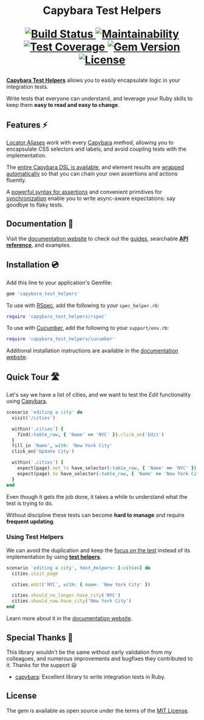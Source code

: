 [docs]: https://capybara-test-helpers.netlify.app/
[guide]: https://capybara-test-helpers.netlify.app/guide/
[api]: https://capybara-test-helpers.netlify.app/api/
[design patterns]: https://capybara-test-helpers.netlify.app/guide/advanced/design-patterns
[installation]: https://capybara-test-helpers.netlify.app/installation
[capybara]: https://github.com/teamcapybara/capybara
[cucumber]: https://github.com/cucumber/cucumber-ruby
[current context]: https://capybara-test-helpers.netlify.app/guide/essentials/current-context
[rspec]: https://github.com/rspec/rspec
[aliases]: https://capybara-test-helpers.netlify.app/guide/essentials/aliases
[assertions]: https://capybara-test-helpers.netlify.app/guide/essentials/assertions
[synchronization]: https://capybara-test-helpers.netlify.app/guide/advanced/synchronization

<h1 align="center">
  Capybara Test Helpers
  <p align="center">
    <a href="https://github.com/ElMassimo/capybara_test_helpers/actions">
      <img alt="Build Status" src="https://github.com/ElMassimo/capybara_test_helpers/workflows/build/badge.svg"/>
    </a>
    <a href="https://codeclimate.com/github/ElMassimo/capybara_test_helpers">
      <img alt="Maintainability" src="https://codeclimate.com/github/ElMassimo/capybara_test_helpers/badges/gpa.svg"/>
    </a>
    <a href="https://codeclimate.com/github/ElMassimo/capybara_test_helpers">
      <img alt="Test Coverage" src="https://codeclimate.com/github/ElMassimo/capybara_test_helpers/badges/coverage.svg"/>
    </a>
    <a href="https://rubygems.org/gems/capybara_test_helpers">
      <img alt="Gem Version" src="https://img.shields.io/gem/v/capybara_test_helpers.svg?colorB=e9573f"/>
    </a>
    <a href="https://github.com/ElMassimo/capybara_test_helpers/blob/master/LICENSE.txt">
      <img alt="License" src="https://img.shields.io/badge/license-MIT-428F7E.svg"/>
    </a>
  </p>
</h1>

[__Capybara Test Helpers__](https://github.com/ElMassimo/capybara_test_helpers) allows you to easily encapsulate logic in your integration tests.

Write tests that everyone can understand, and leverage your Ruby skills to keep them __easy to read and easy to change__.

## Features ⚡️

[Locator Aliases][aliases] work with every [Capybara] method, allowing you to encapsulate CSS selectors and labels, and avoid coupling tests with the implementation.

The [entire Capybara DSL is available][api], and element results are [wrapped automatically][current context] so that you can chain your own assertions and actions fluently.

A [powerful syntax for assertions][assertions] and convenient primitives for [synchronization] enable you to write async-aware expectations: say goodbye to flaky tests.

## Documentation 📖

Visit the [documentation website][docs] to check out the [guides][guide], searchable [__API reference__][api], and examples.

## Installation 💿

Add this line to your application's Gemfile:

```ruby
gem 'capybara_test_helpers'
```

To use with [RSpec], add the following to your `spec_helper.rb`:

```ruby
require 'capybara_test_helpers/rspec'
```

To use with [Cucumber], add the following to your `support/env.rb`:

```ruby
require 'capybara_test_helpers/cucumber'
```

Additional installation instructions are available in the [documentation website][installation].

## Quick Tour 🛣

Let's say we have a list of cities, and we want to test the _Edit_ functionality using [Capybara].

```ruby
scenario 'editing a city' do
  visit('/cities')

  within('.cities') {
    find(:table_row, { 'Name' => 'NYC' }).click_on('Edit')
  }
  fill_in 'Name', with: 'New York City'
  click_on('Update City')

  within('.cities') {
    expect(page).not_to have_selector(:table_row, { 'Name' => 'NYC' })
    expect(page).to have_selector(:table_row, { 'Name' => 'New York City' })
  }
end
```

Even though it gets the job done, it takes a while to understand what the test is trying to do.

Without discipline these tests can become __hard to manage__ and require __frequent updating__.

### Using Test Helpers

We can avoid the duplication and keep the [focus on the test][design patterns] instead of its
implementation by using [__test helpers__][docs].

```ruby
scenario 'editing a city', test_helpers: [:cities] do
  cities.visit_page

  cities.edit('NYC', with: { name: 'New York City' })

  cities.should_no_longer.have_city('NYC')
  cities.should_now.have_city('New York City')
end
```

Learn more about it in the [documentation website][docs].

## Special Thanks 🙏

This library wouldn't be the same without early validation from my colleagues, and numerous improvements and bugfixes they contributed to it. Thanks for the support 😃

- [capybara]: Excellent library to write integration tests in Ruby.

## License

The gem is available as open source under the terms of the [MIT License](https://opensource.org/licenses/MIT).
